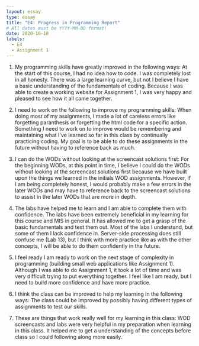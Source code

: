 ```yaml
---
layout: essay
type: essay
title: "E4: Progress in Programming Report"
# All dates must be YYYY-MM-DD format!
date: 2020-10-10
labels:
  - E4
  - Assignment 1
---
```


1. My programming skills have greatly improved in the following ways:
At the start of this course, I had no idea how to code. I was completely lost in all honesty. There was a large learning curve, but not I believe I have a basic understanding of the fundamentals of coding. Because I was able to create a working website for Assignment 1, I was very happy and pleased to see how it all came together.

2. I need to work on the following to improve my programming skills:
When doing most of my assignments, I made a lot of careless errors like forgetting paranthesis or forgetting the html code for a specific action. Something I need to work on to improve would be remembering and maintaining what I've learned so far in this class by continually practicing coding. My goal is to be able to do these assignments in the future without having to reference back as much.

3. I can do the WODs without looking at the screencast solutions first:
For the beginning WODs, at this point in time, I believe I could do the WODs without looking at the screencast solutions first because we have built upon the things we learned in the initials WOD assignments. However, if I am being completely honest, I would probably make a few errors in the later WODs and may have to reference back to the screencast solutions to assist in the later WODs that are more in depth.

4. The labs have helped me to learn and I am able to complete them with confidence.
The labs have been extremely beneficial in my learning for this course and MIS in general. It has allowed me to get a grasp of the basic fundamentals and test them out. Most of the labs I understand, but some of them I lack confidence in. Server-side processing does still confuse me (Lab 13), but I think with more practice like as with the other concepts, I will be able to do them confidently in the future.

5. I feel ready I am ready to work on the next stage of complexity in programming (building small web applications like Assignment 1).
Although I was able to do Assignment 1, it took a lot of time and was very difficult trying to put everything together. I feel like I am ready, but I need to build more confidence and have more practice.

6. I think the class can be improved to help my learning in the following ways:
The class could be improved by possibly having different types of assignments to test our skills.

7. These are things that work really well for my learning in this class:
WOD screencasts and labs were very helpful in my preparation when learning in this class. It helped me to get a understanding of the concepts before class so I could following along more easily.
